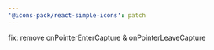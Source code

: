 ```yaml
---
'@icons-pack/react-simple-icons': patch
---
```


fix: remove onPointerEnterCapture & onPointerLeaveCapture
